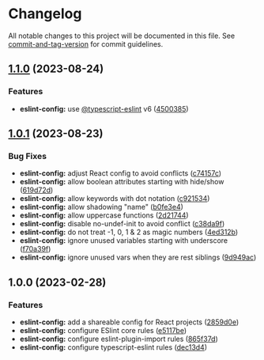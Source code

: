 # Changelog

All notable changes to this project will be documented in this file. See [commit-and-tag-version](https://github.com/absolute-version/commit-and-tag-version) for commit guidelines.

## [1.1.0](https://github.com/ArmandPhilippot/cretadoc/compare/@cretadoc/eslint-config@1.0.1...@cretadoc/eslint-config@1.1.0) (2023-08-24)


### Features

* **eslint-config:** use [@typescript-eslint](https://github.com/typescript-eslint) v6 ([4500385](https://github.com/ArmandPhilippot/cretadoc/commit/4500385395c66ca7931c8a68faaeed022d2cf09f))

## [1.0.1](https://github.com/ArmandPhilippot/cretadoc/compare/@cretadoc/eslint-config@1.0.0...@cretadoc/eslint-config@1.0.1) (2023-08-23)


### Bug Fixes

* **eslint-config:** adjust React config to avoid conflicts ([c74157c](https://github.com/ArmandPhilippot/cretadoc/commit/c74157c8b358696e22d8a653ae25751357b34a28))
* **eslint-config:** allow boolean attributes starting with hide/show ([619d72d](https://github.com/ArmandPhilippot/cretadoc/commit/619d72d71ac35dc4accfc92a476211aad7af0268))
* **eslint-config:** allow keywords with dot notation ([c921534](https://github.com/ArmandPhilippot/cretadoc/commit/c921534ed4b7ee35bfc6b16ebde154f3f57070ec))
* **eslint-config:** allow shadowing "name" ([b0fe3e4](https://github.com/ArmandPhilippot/cretadoc/commit/b0fe3e48d3b67c03d9f8e51a2ad7fe73e6f29a7a))
* **eslint-config:** allow uppercase functions ([2d21744](https://github.com/ArmandPhilippot/cretadoc/commit/2d217449311b1b67a19e968bfb87d815ed7181a1))
* **eslint-config:** disable no-undef-init to avoid conflict ([c38da9f](https://github.com/ArmandPhilippot/cretadoc/commit/c38da9f64972e4e21bd2bca3bd1f478d702f6c91))
* **eslint-config:** do not treat -1, 0, 1 & 2 as magic numbers ([4ed312b](https://github.com/ArmandPhilippot/cretadoc/commit/4ed312b8ac74baece555b7aafe56a4021762062c))
* **eslint-config:** ignore unused variables starting with underscore ([f70a39f](https://github.com/ArmandPhilippot/cretadoc/commit/f70a39f0b45a5b2042a5a57049a14c2721fc0537))
* **eslint-config:** ignore unused vars when they are rest siblings ([9d949ac](https://github.com/ArmandPhilippot/cretadoc/commit/9d949ac7be4eec5b63be70d39aa44d53e3cb7908))

## 1.0.0 (2023-02-28)


### Features

* **eslint-config:** add a shareable config for React projects ([2859d0e](https://github.com/ArmandPhilippot/cretadoc/commit/2859d0ec2ca2866d4f17dbfe46f3c79d6e252ada))
* **eslint-config:** configure ESlint core rules ([e5117be](https://github.com/ArmandPhilippot/cretadoc/commit/e5117be9b5dd4b02b51dff19ae6e46ed9c30c6ee))
* **eslint-config:** configure eslint-plugin-import rules ([865f37d](https://github.com/ArmandPhilippot/cretadoc/commit/865f37ddfc4184e58c6277c29e0d2a333b96bc55))
* **eslint-config:** configure typescript-eslint rules ([dec13d4](https://github.com/ArmandPhilippot/cretadoc/commit/dec13d468232cfdc844f65cd80bda4ec8d65a60c))
